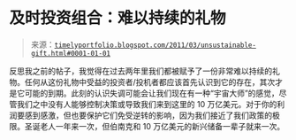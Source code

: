 <!--yml

category: 未分类

日期：2024-05-18 15:19:52

-->

# 及时投资组合：难以持续的礼物

> 来源：[`timelyportfolio.blogspot.com/2011/03/unsustainable-gift.html#0001-01-01`](http://timelyportfolio.blogspot.com/2011/03/unsustainable-gift.html#0001-01-01)

反思我之前的帖子，我觉得在过去两年里我们都被赋予了一份非常难以持续的礼物。任何从这份礼物中受益的投资者/投机者都应该首先认识到它的存在，其次才是它可能的到期。此刻的认识失调可能会让我们现在有一种“宇宙大师”的感觉，尽管我们之中没有人能够控制决策或导致我们来到这里的 10 万亿美元。对于你的利润要感到感激，但也要保护它们免受逆转的影响，因为我们接近了我们政策的极限。圣诞老人一年来一次，但伯南克和 10 万亿美元的新兴储备一辈子就来一次。

